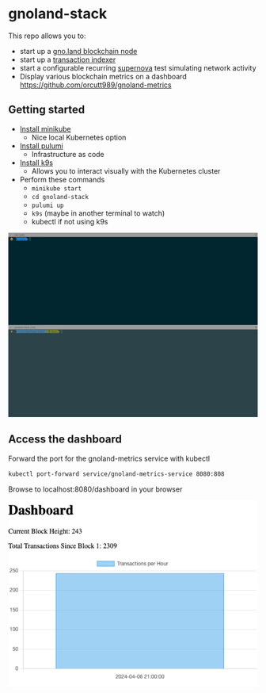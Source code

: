# gnoland-stack

This repo allows you to:
* start up a [gno.land blockchain node](https://github.com/gnolang/gno)
* start up a [transaction indexer](https://github.com/gnolang/tx-indexer)
* start a configurable recurring [supernova](https://github.com/gnolang/supernova) test simulating network activity
* Display various blockchain metrics on a dashboard https://github.com/orcutt989/gnoland-metrics

## Getting started
* [Install minikube](https://minikube.sigs.k8s.io/docs/start/#:~:text=1,Installation)
  * Nice local Kubernetes option
* [Install pulumi](https://www.pulumi.com/docs/install/)
  * Infrastructure as code
* [Install k9s](https://k9scli.io/topics/install/)
  * Allows you to interact visually with the Kubernetes cluster
* Perform these commands
  * `minikube start`
  * `cd gnoland-stack`
  * `pulumi up`
  * `k9s` (maybe in another terminal to watch)
  * kubectl if not using k9s
  
![terminal](image.gif)

## Access the dashboard

Forward the port for the gnoland-metrics service with kubectl

```bash
kubectl port-forward service/gnoland-metrics-service 8080:808
```

Browse to localhost:8080/dashboard in your browser

![alt text](image.png)